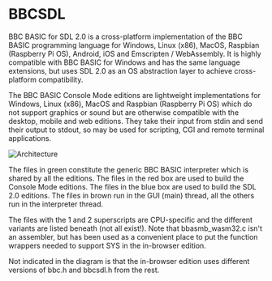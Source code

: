 # BBCSDL
BBC BASIC for SDL 2.0 is a cross-platform implementation of the BBC BASIC programming language for
Windows, Linux (x86), MacOS, Raspbian (Raspberry Pi OS), Android, iOS and Emscripten / WebAssembly.
It is highly compatible with BBC BASIC for Windows and has the same language extensions, but uses
SDL 2.0 as an OS abstraction layer to achieve cross-platform compatibility.

The BBC BASIC Console Mode editions are lightweight implementations for Windows, Linux (x86),
MacOS and Raspbian (Raspberry Pi OS) which do not support graphics or sound but are otherwise 
compatible with the desktop, mobile and web editions.  They take their input from stdin and
send their output to stdout, so may be used for scripting, CGI and remote terminal applications.

![Architecture](https://www.bbcbasic.co.uk/bbcsdl/arch.png)

The files in green constitute the generic BBC BASIC interpreter which is shared by all the
editions.  The files in the red box are used to build the Console Mode editions.  The files in
the blue box are used to build the SDL 2.0 editions.  The files in brown run in the GUI (main)
thread, all the others run in the interpreter thread.

The files with the 1 and 2 superscripts are CPU-specific and the different variants are listed
beneath (not all exist!).  Note that bbasmb_wasm32.c isn't an assembler, but has been used as a
convenient place to put the function wrappers needed to support SYS in the in-browser edition.

Not indicated in the diagram is that the in-browser edition uses different versions of bbc.h
and bbcsdl.h from the rest.
